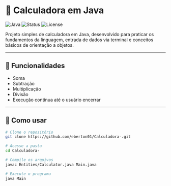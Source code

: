 # 🧮 Calculadora em Java

![Java](https://img.shields.io/badge/Java-ED8B00?style=for-the-badge&logo=java&logoColor=white)
![Status](https://img.shields.io/badge/status-em%20desenvolvimento-yellow?style=for-the-badge)
![License](https://img.shields.io/badge/license-MIT-green?style=for-the-badge)

Projeto simples de calculadora em Java, desenvolvido para praticar os fundamentos da linguagem, entrada de dados via terminal e conceitos básicos de orientação a objetos.

---

## 🚀 Funcionalidades

- Soma
- Subtração
- Multiplicação
- Divisão
- Execução contínua até o usuário encerrar

---

## 🧠 Como usar

```bash
# Clone o repositório
git clone https://github.com/eberton01/Calculadora-.git

# Acesse a pasta
cd Calculadora-

# Compile os arquivos
javac Entities/Calculator.java Main.java

# Execute o programa
java Main


